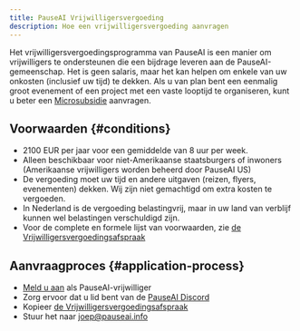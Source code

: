 ```yaml
---
title: PauseAI Vrijwilligersvergoeding
description: Hoe een vrijwilligersvergoeding aanvragen
---
```


Het vrijwilligersvergoedingsprogramma van PauseAI is een manier om vrijwilligers te ondersteunen die een bijdrage leveren aan de PauseAI-gemeenschap.
Het is geen salaris, maar het kan helpen om enkele van uw onkosten (inclusief uw tijd) te dekken.
Als u van plan bent een eenmalig groot evenement of een project met een vaste looptijd te organiseren, kunt u beter een [Microsubsidie](/microgrants) aanvragen.

## Voorwaarden {#conditions}

- 2100 EUR per jaar voor een gemiddelde van 8 uur per week.
- Alleen beschikbaar voor niet-Amerikaanse staatsburgers of inwoners (Amerikaanse vrijwilligers worden beheerd door PauseAI US)
- De vergoeding moet uw tijd en andere uitgaven (reizen, flyers, evenementen) dekken. Wij zijn niet gemachtigd om extra kosten te vergoeden.
- In Nederland is de vergoeding belastingvrij, maar in uw land van verblijf kunnen wel belastingen verschuldigd zijn.
- Voor de complete en formele lijst van voorwaarden, zie [de Vrijwilligersvergoedingsafspraak](https://docs.google.com/document/d/1HHgKsEj1fEpMEcYZXnZQ41tuXMLvwcbXqgrX1f2JxZc/edit)

## Aanvraagproces {#application-process}

- [Meld u aan](/join) als PauseAI-vrijwilliger
- Zorg ervoor dat u lid bent van de [PauseAI Discord](https://discord.gg/X9TYc3vs7j)
- Kopieer [de Vrijwilligersvergoedingsafspraak](https://docs.google.com/document/d/1HHgKsEj1fEpMEcYZXnZQ41tuXMLvwcbXqgrX1f2JxZc/edit)
- Stuur het naar [joep@pauseai.info](mailto:joep@pauseai.info)
